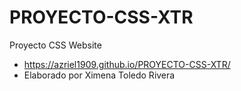 # PROYECTO-CSS-XTR
Proyecto CSS Website
* https://azriel1909.github.io/PROYECTO-CSS-XTR/
* Elaborado por Ximena Toledo Rivera
